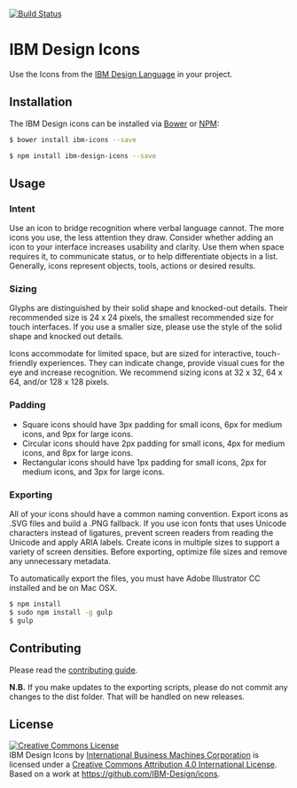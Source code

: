 [![Build Status](https://travis-ci.org/IBM-Design/icons.svg)](https://travis-ci.org/IBM-Design/icons)

# IBM Design Icons

Use the Icons from the [IBM Design Language](http://www.ibm.com/design/language/) in your project.

## Installation

The IBM Design icons can be installed via [Bower](http://bower.io/) or [NPM](https://www.npmjs.com/):

```bash
$ bower install ibm-icons --save
```

```bash
$ npm install ibm-design-icons --save
```

## Usage

### Intent

Use an icon to bridge recognition where verbal language cannot. The more icons you use, the less attention they draw. Consider whether adding an icon to your interface increases usability and clarity. Use them when space requires it, to communicate status, or to help differentiate objects in a list. Generally, icons represent objects, tools, actions or desired results.

### Sizing

Glyphs are distinguished by their solid shape and knocked-out details. Their recommended size is 24 x 24 pixels, the smallest recommended size for touch interfaces. If you use a smaller size, please use the style of the solid shape and knocked out details.

Icons accommodate for limited space, but are sized for interactive, touch-friendly experiences. They can indicate change, provide visual cues for the eye and increase recognition. We recommend sizing icons at 32 x 32, 64 x 64, and/or 128 x 128 pixels.

### Padding

* Square icons should have 3px padding for small icons, 6px for medium icons, and 9px for large icons. 
* Circular icons should have 2px padding for small icons, 4px for medium icons, and 8px for large icons. 
* Rectangular icons should have 1px padding for small icons, 2px for medium icons, and 3px for large icons. 

### Exporting

All of your icons should have a common naming convention. Export icons as .SVG files and build a .PNG fallback. If you use icon fonts that uses Unicode characters instead of ligatures, prevent screen readers from reading the Unicode and apply ARIA labels. Create icons in multiple sizes to support a variety of screen densities. Before exporting, optimize file sizes and remove any unnecessary metadata.

To automatically export the files, you must have Adobe Illustrator CC installed and be on Mac OSX. 

```bash
$ npm install
$ sudo npm install -g gulp
$ gulp
```

## Contributing 

Please read the [contributing guide](CONTRIBUTING.md).

**N.B.** If you make updates to the exporting scripts, please do not commit any changes to the dist folder. That will be handled on new releases.

## License

<a rel="license" href="http://creativecommons.org/licenses/by/4.0/"><img alt="Creative Commons License" style="border-width:0" src="https://i.creativecommons.org/l/by/4.0/88x31.png" /></a><br /><span xmlns:dct="http://purl.org/dc/terms/" property="dct:title">IBM Design Icons </span> by <a xmlns:cc="http://creativecommons.org/ns#" href="http://www.ibm.com/us/en/" property="cc:attributionName" rel="cc:attributionURL">International Business Machines Corporation</a> is licensed under a <a rel="license" href="http://creativecommons.org/licenses/by/4.0/">Creative Commons Attribution 4.0 International License</a>.<br />Based on a work at <a xmlns:dct="http://purl.org/dc/terms/" href="https://github.com/IBM-Design/icons" rel="dct:source">https://github.com/IBM-Design/icons</a>.

